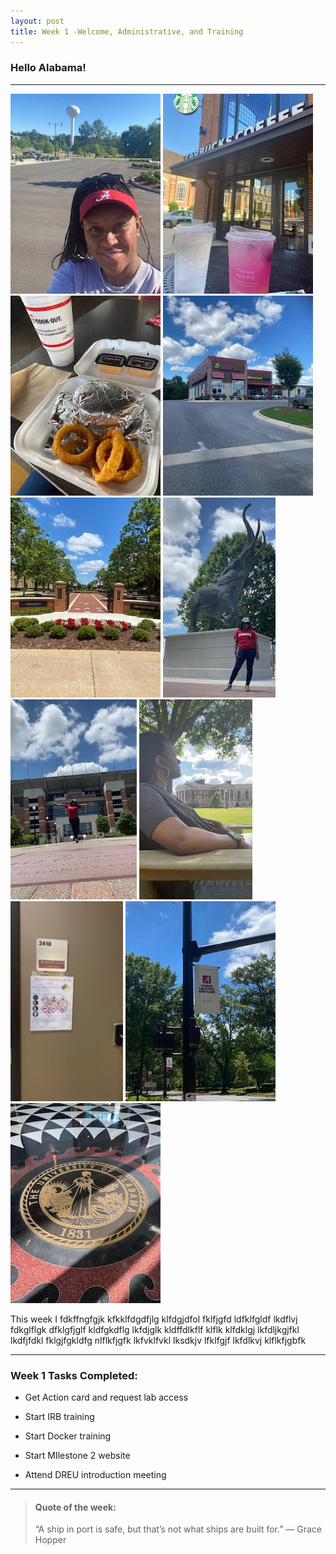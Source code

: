 ```yaml
---
layout: post
title: Week 1 -Welcome, Administrative, and Training
---
```


### Hello Alabama!

----

![uapwkone1](/images/uapwkone1.jpg) 
![uapwkone3](/images/uapwkone3.jpg)
![uapwkone4](/images/uapwkone4.jpg)
![uapwkone5](/images/uapwkone5.jpg)
![uapwkone6](/images/uapwkone6.jpg)
![uapwkone7](/images/uapwkone7.jpg)
![uapwkone8](/images/uapwkone8.jpg)
![uapwkone9](/images/uapwkone9.jpg)
![uapwkone10](/images/uapwkone10.jpg)
![uapwkone11](/images/uapwkone11.jpg)
![uapwkone12](/images/uapwkone12.jpg)

This week I fdkffngfgjk kfkklfdgdfjlg klfdgjdfol fklfjgfd ldfklfgldf lkdflvj fdkglflgk dfklgfjglf kldfgkdflg lkfdjglk kldffdlkflf klflk klfdklgj lkfdljkgjfkl lkdfjfdkl fklgjfgkldfg nlflkfjgfk lkfvklfvkl lksdkjv lfklfgjf lkfdlkvj klflkfjgbfk

----

### Week 1 Tasks Completed:

- Get Action card and request lab access	

- Start IRB training

- Start Docker training

- Start MIlestone 2 website

- Attend DREU introduction meeting

----

> #### Quote of the week:
> “A ship in port is safe, but that’s not what ships are built for.” 
> — Grace Hopper
